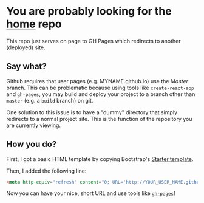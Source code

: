 # You are probably looking for the [home](https://github.com/kaiwahour/home) repo

This repo just serves on page to GH Pages which redirects to another (deployed) site.

## Say what?

Github requires that user pages (e.g. MYNAME.github.io) use the *Master* branch.
This can be problematic because using tools like `create-react-app` and
`gh-pages`, you may build and deploy your project to a branch other than
`master` (e.g. a `build` branch) on git.

One solution to this issue is to have a "dummy" directory that simply redirects
to a normal project site. This is the function of the repository you are
currently viewing.

## How you do?

First, I got a basic HTML template by copying Bootstrap's [Starter
template](https://getbootstrap.com/docs/4.2/getting-started/introduction/).

Then, I added the following line:

```html
<meta http-equiv="refresh" content="0; URL='http://YOUR_USER_NAME.github.io/YOUR_PROJECT'" />
```

Now you can have your nice, short URL and use tools like
[`gh-pages`](https://www.npmjs.com/package/gh-pages)!

